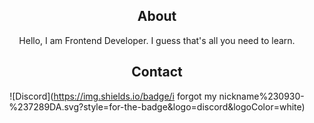 <div align="center">

## About
Hello, I am Frontend Developer. I guess that's all you need to learn.

## Contact
![Discord](https://img.shields.io/badge/i forgot my nickname%230930-%237289DA.svg?style=for-the-badge&logo=discord&logoColor=white)
